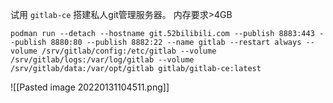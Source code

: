 试用 `gitlab-ce` 搭建私人git管理服务器。
内存要求>4GB

```
podman run --detach --hostname git.52bilibili.com --publish 8883:443 --publish 8880:80 --publish 8882:22 --name gitlab --restart always --volume /srv/gitlab/config:/etc/gitlab --volume /srv/gitlab/logs:/var/log/gitlab --volume /srv/gitlab/data:/var/opt/gitlab gitlab/gitlab-ce:latest
```

![[Pasted image 20220131104511.png]]